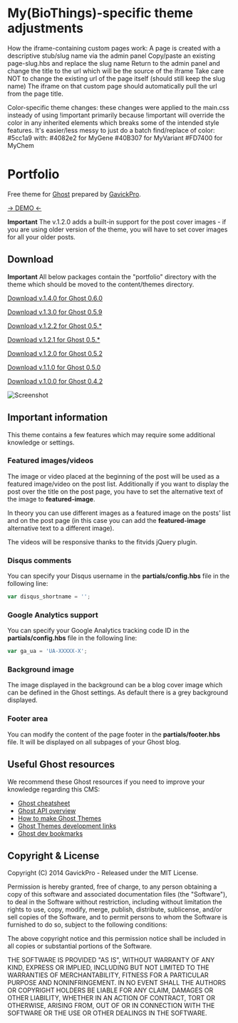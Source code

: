# My(BioThings)-specific theme adjustments
How the iframe-containing custom pages work:
A page is created with a descriptive stub/slug name via the admin panel
Copy/paste an existing page-slug.hbs and replace the slug name
Return to the admin panel and change the title to the url which will be the source of the iframe
Take care NOT to change the existing url of the page itself (should still keep the slug name)
The iframe on that custom page should automatically pull the url from the page title.

Color-specific theme changes: these changes were applied to the main.css insteady of using !important primarily because !important will override the color in any inherited elements which breaks some of the intended style features. It's easier/less messy to just do a batch find/replace of color: #5cc1a9 
with: 
#4082e2 for MyGene
#40B307 for MyVariant
#FD7400 for MyChem



# Portfolio

Free theme for [Ghost](http://github.com/tryghost/ghost/) prepared by [GavickPro](http://www.gavick.com/).

[-> DEMO <-](http://portfolio-gk.ghost.io)

**Important** The v.1.2.0 adds a built-in support for the post cover images - if you are using older version of the theme, you will have to set cover images for all your older posts.

## Download

**Important** All below packages contain the "portfolio" directory with the theme which should be moved to the content/themes directory.

[Download v.1.4.0 for Ghost 0.6.0](https://github.com/GavickPro/Portfolio-Free-Ghost-Theme/releases/tag/v.1.4.0)

[Download v.1.3.0 for Ghost 0.5.9](https://github.com/GavickPro/Portfolio-Free-Ghost-Theme/releases/tag/v.1.3.0)

[Download v.1.2.2 for Ghost 0.5.*](https://github.com/GavickPro/Portfolio-Free-Ghost-Theme/releases/tag/v.1.2.2)

[Download v.1.2.1 for Ghost 0.5.*](https://github.com/GavickPro/Portfolio-Free-Ghost-Theme/releases/tag/v.1.2.1)

[Download v.1.2.0 for Ghost 0.5.2](https://github.com/GavickPro/Portfolio-Free-Ghost-Theme/releases/tag/v.1.2.0)

[Download v.1.1.0 for Ghost 0.5.0](https://github.com/GavickPro/Portfolio-Free-Ghost-Theme/releases/tag/v1.1.0)

[Download v.1.0.0 for Ghost 0.4.2](https://github.com/GavickPro/Portfolio-Free-Ghost-Theme/releases/tag/v1.0.0)

![Screenshot](https://www.gavick.com/res/free-portfolio-ghost-theme-gavickpro.jpg)

## Important information

This theme contains a few features which may require some additional knowledge or settings.

### Featured images/videos

The image or video placed at the beginning of the post will be used as a featured image/video on the post list. Additionally if you want to display the post over the title on the post page, you have to set the alternative text of the image to **featured-image**.

In theory you can use different images as a featured image on the posts’ list and on the post page (in this case you can add the **featured-image** alternative text to a different image).

The videos will be responsive thanks to the fitvids jQuery plugin.

### Disqus comments

You can specify your Disqus username in the **partials/config.hbs** file in the following line:

```js
var disqus_shortname = '';
```

### Google Analytics support

You can specify your Google Analytics tracking code ID in the **partials/config.hbs** file in the following line:

```js
var ga_ua = 'UA-XXXXX-X';
```

### Background image

The image displayed in the background can be a blog cover image which can be defined in the Ghost settings. As default there is a grey background displayed.

### Footer area

You can modify the content of the page footer in the **partials/footer.hbs** file. It will be displayed on all subpages of your Ghost blog.

## Useful Ghost resources

We recommend these Ghost resources if you need to improve your knowledge regarding this CMS:

* [Ghost cheatsheet](http://howtoghost.net/ghost-cheatsheet/)
* [Ghost API overview](http://www.metacotta.com/ghost-api-overview/)
* [How to make Ghost Themes](http://docs.ghost.org/themes/)
* [Ghost Themes development links](http://ghost.centminmod.com/ghost-themes/)
* [Ghost dev bookmarks](https://github.com/ninjaas/ghost-dev-bookmark)

## Copyright & License

Copyright (C) 2014 GavickPro - Released under the MIT License.

Permission is hereby granted, free of charge, to any person obtaining a copy of this software and associated documentation files (the "Software"), to deal in the Software without restriction, including without limitation the rights to use, copy, modify, merge, publish, distribute, sublicense, and/or sell copies of the Software, and to permit persons to whom the Software is furnished to do so, subject to the following conditions:

The above copyright notice and this permission notice shall be included in all copies or substantial portions of the Software.

THE SOFTWARE IS PROVIDED "AS IS", WITHOUT WARRANTY OF ANY KIND, EXPRESS OR IMPLIED, INCLUDING BUT NOT LIMITED TO THE WARRANTIES OF MERCHANTABILITY, FITNESS FOR A PARTICULAR PURPOSE AND
NONINFRINGEMENT. IN NO EVENT SHALL THE AUTHORS OR COPYRIGHT HOLDERS BE LIABLE FOR ANY CLAIM, DAMAGES OR OTHER LIABILITY, WHETHER IN AN ACTION OF CONTRACT, TORT OR OTHERWISE, ARISING FROM, OUT OF OR IN CONNECTION WITH THE SOFTWARE OR THE USE OR OTHER DEALINGS IN THE SOFTWARE.
